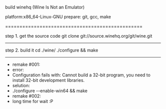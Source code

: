 build winehq (Wine Is Not an Emulator)

platform:x86_64-Linux-GNU
prepare: git, gcc, make

================================================

step 1. get the source code 
  git clone git://source.winehq.org/git/wine.git
  
------------------------------------------------

step 2. build it
cd ./wine/
./configure && make 

------------------------------------------------

* remake #001:
* error: 
*   Configuration fails with: Cannot build a 32-bit program, you need to install 32-bit development libraries.
* selution:
*   ./configure --enable-win64 && make
* remake #002:
*   long time for wait :P
